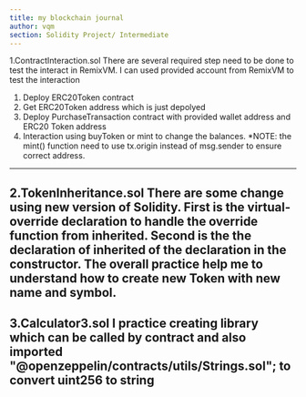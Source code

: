```yaml
---
title: my blockchain journal
author: vqm
section: Solidity Project/ Intermediate
---
```

1.ContractInteraction.sol
There are several required step need to be done to test the interact in RemixVM. 
I can used provided account from RemixVM to test the interaction
1. Deploy ERC20Token contract 
2. Get ERC20Token address which is just depolyed
3. Deploy PurchaseTransaction contract with provided wallet address and ERC20 Token address
4. Interaction using buyToken or mint to change the balances.
*NOTE: the mint() function need to use tx.origin instead of msg.sender to ensure correct address.
---
2.TokenInheritance.sol
There are some change using new version of Solidity. 
First is the virtual-override declaration to handle the override function from inherited.
Second is the the declaration of inherited of the declaration in the constructor.
The overall practice help me to understand how to create new Token with new name and symbol.
---
3.Calculator3.sol
I practice creating library which can be called by contract 
and also imported "@openzeppelin/contracts/utils/Strings.sol";
to convert uint256 to string
---